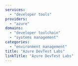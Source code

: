 ```yaml
---
services:
  - "developer tools"
providers:
  - "azure"
domains:
  - "developer toolchain"
  - "systems management"
categories:
  - "environment management"
title: "Azure DevTest Labs"
linkTitle: "Azure DevTest Labs"
---
```

